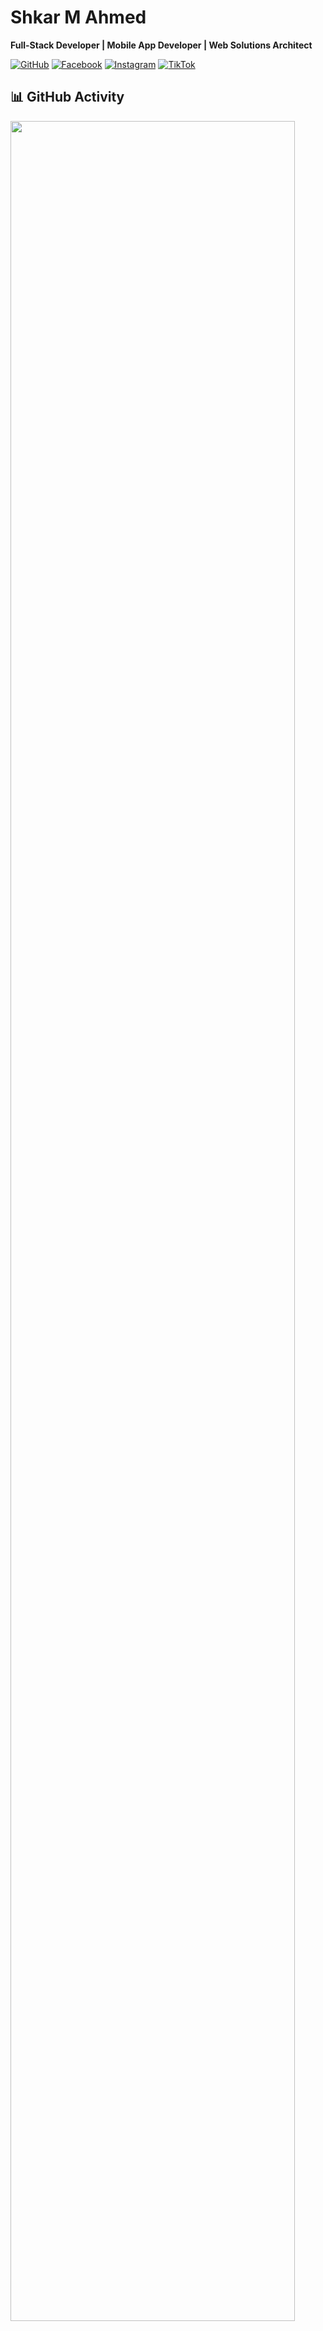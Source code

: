# Shkar M Ahmed
**Full-Stack Developer | Mobile App Developer | Web Solutions Architect** 

[![GitHub](https://img.shields.io/badge/GitHub-Follow-6366f1?style=flat-square&logo=github&logoColor=f8fafc&labelColor=1e293b)](https://github.com/Shkar-M-Ahmed)
[![Facebook](https://img.shields.io/badge/Facebook-Follow-1877F2?style=flat-square&logo=facebook&logoColor=f8fafc&labelColor=1e293b)][facebook-url]
[![Instagram](https://img.shields.io/badge/Instagram-Follow-E4405F?style=flat-square&logo=instagram&logoColor=f8fafc&labelColor=1e293b)][instagram-url]
[![TikTok](https://img.shields.io/badge/TikTok-Follow-000000?style=flat-square&logo=tiktok&logoColor=f8fafc&labelColor=1e293b)][tiktok-url]

## 📊 GitHub Activity 

  <a href="https://github.com/Ashutosh00710/github-readme-activity-graph">
    <img src="https://github-readme-activity-graph.vercel.app/graph?username=Shkar-M-Ahmed&bg_color=0f172a&color=f8fafc&line=6366f1&point=10b981&area=true&hide_border=true&custom_title=Contribution%20Graph" width="95%" />
  </a>
</div> 

## 🛠️ Technical Expertise 

### **Frontend Development**
![React](https://img.shields.io/badge/React-61DAFB?style=flat-square&logo=react&logoColor=black)
![HTML5](https://img.shields.io/badge/HTML5-E34F26?style=flat-square&logo=html5&logoColor=white)
![CSS3](https://img.shields.io/badge/CSS3-1572B6?style=flat-square&logo=css3&logoColor=white)
![JavaScript](https://img.shields.io/badge/JavaScript-F7DF1E?style=flat-square&logo=javascript&logoColor=black)
![jQuery](https://img.shields.io/badge/jQuery-0769AD?style=flat-square&logo=jquery&logoColor=white)
![Bootstrap](https://img.shields.io/badge/Bootstrap-7952B3?style=flat-square&logo=bootstrap&logoColor=white)
![Flutter](https://img.shields.io/badge/Flutter-02569B?style=flat-square&logo=flutter&logoColor=white)
![Dart](https://img.shields.io/badge/Dart-0175C2?style=flat-square&logo=dart&logoColor=white)
![Python](https://img.shields.io/badge/Python-3776AB?style=flat-square&logo=python&logoColor=white)
![Next.js](https://img.shields.io/badge/Next.js-000000?style=flat-square&logo=nextdotjs&logoColor=white)

### **Backend Development**
![Node.js](https://img.shields.io/badge/Node.js-339933?style=flat-square&logo=nodedotjs&logoColor=white)
![Express.js](https://img.shields.io/badge/Express.js-000000?style=flat-square&logo=express&logoColor=white)
![REST API](https://img.shields.io/badge/REST_API-FF6C37?style=flat-square&logo=json&logoColor=white)
![JSON](https://img.shields.io/badge/JSON-000000?style=flat-square&logo=json&logoColor=white)
![MongoDB](https://img.shields.io/badge/MongoDB-47A248?style=flat-square&logo=mongodb&logoColor=white)
![SQLite](https://img.shields.io/badge/SQLite-003B57?style=flat-square&logo=sqlite&logoColor=white)
![OAuth](https://img.shields.io/badge/OAuth-000000?style=flat-square&logo=oauth&logoColor=white)
![Auth0](https://img.shields.io/badge/Auth0-EB5424?style=flat-square&logo=auth0&logoColor=white)

### **Deployment & Hosting** 
![Netlify](https://img.shields.io/badge/Netlify-00C7B7?style=flat-square&logo=netlify&logoColor=white)
![Render](https://img.shields.io/badge/Render-46E3B7?style=flat-square&logo=render&logoColor=white)
![Contabo](https://img.shields.io/badge/Contabo-003580?style=flat-square&logo=contabo&logoColor=white)
![Vercel](https://img.shields.io/badge/Vercel-000000?style=flat-square&logo=vercel&logoColor=white)


## 💼 What I Bring to the Table

<div align="left">

| 🛠️ **Technical Skills**  |  💡 **Problem-Solving**  |  👥 **Collaboration**  |  📈 **Growth Mindset**  |
| :--- | :--- | :--- | :--- |
| Modern frameworks | Analytical approach | Team communication | Continuous learning |
| Responsive design | Creative solutions | Agile methodology | Adapting to trends |
| Performance optimization | Efficient debugging | Code reviews | Skill development |

</div>

 — Shkar M Ahmed

[facebook-url]: https://facebook.com/shkarhawrami.121121
[instagram-url]: https://instagram.com/ardawan.511
[tiktok-url]: https://www.tiktok.com/@ardawan_

